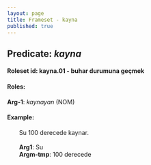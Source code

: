 ```yaml
---
layout: page
title: Frameset - kayna
published: true
---
```

<h2>Predicate: <i>kayna</i></h2>
<h4>Roleset id: kayna.01 - buhar durumuna geçmek<br>
<h4>Roles:</h4>
<b>Arg-1</b>: <i>kaynayan</i>  (NOM) <br>
<h4>Example:</h4>
&emsp;&emsp;Su 100 derecede kaynar.<br><br>
&emsp;&emsp;<b>Arg1</b>:  Su<br>
&emsp;&emsp;<b>Argm-tmp</b>:  100 derecede<br>

